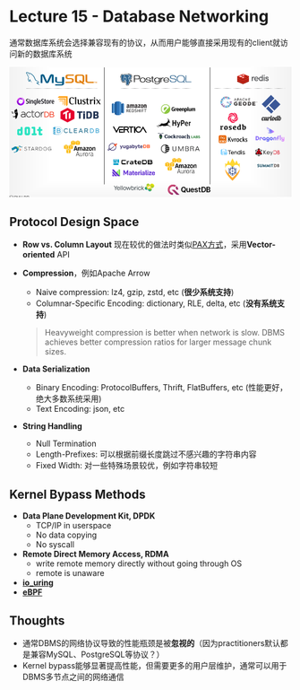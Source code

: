 # Lecture 15 - Database Networking

通常数据库系统会选择兼容现有的协议，从而用户能够直接采用现有的client就访问新的数据库系统

![15.01](images/15.01.png)

## Protocol Design Space

- **Row vs. Column Layout**
  现在较优的做法时类似[PAX方式](03.Storage_Models_Data_Layout.md#hybrid-storage-model-pax)，采用**Vector-oriented** API
- **Compression**，例如Apache Arrow
  - Naive compression: lz4, gzip, zstd, etc (**很少系统支持**)
  - Columnar-Specific Encoding: dictionary, RLE, delta, etc (**没有系统支持**)

  > Heavyweight compression is better when network is slow. DBMS achieves better compression ratios for larger message chunk sizes.

- **Data Serialization**
  - Binary Encoding: ProtocolBuffers, Thrift, FlatBuffers, etc (性能更好，绝大多数系统采用)
  - Text Encoding: json, etc
- **String Handling**
  - Null Termination
  - Length-Prefixes: 可以根据前缀长度跳过不感兴趣的字符串内容
  - Fixed Width: 对一些特殊场景较优，例如字符串较短

## Kernel Bypass Methods

- **Data Plane Development Kit, DPDK**
  - TCP/IP in userspace
  - No data copying
  - No syscall
- **Remote Direct Memory Access, RDMA**
  - write remote memory directly without going through OS
  - remote is unaware
- **[io_uring](../linux/io_uring.md)**
- **[eBPF](../linux/BPF_Introduction.md)**

## Thoughts

- 通常DBMS的网络协议导致的性能瓶颈是被**忽视的**（因为practitioners默认都是兼容MySQL、PostgreSQL等协议？）
- Kernel bypass能够显著提高性能，但需要更多的用户层维护，通常可以用于DBMS多节点之间的网络通信
